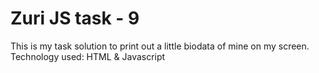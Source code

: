 # Zuri JS task - 9

This is my task solution to print out a little biodata of mine on my screen.
Technology used: HTML & Javascript
